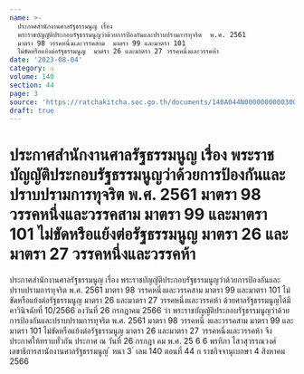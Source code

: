 ```yaml
---
name: >-
  ประกาศสำนักงานศาลรัฐธรรมนูญ เรื่อง
  พระราชบัญญัติประกอบรัฐธรรมนูญว่าด้วยการป้องกันและปราบปรามการทุจริต  พ.ศ. 2561
  มาตรา 98 วรรคหนึ่งและวรรคสาม  มาตรา 99 และมาตรา 101
  ไม่ขัดหรือแย้งต่อรัฐธรรมนูญ  มาตรา 26 และมาตรา 27 วรรคหนึ่งและวรรคห้า
date: '2023-08-04'
category: ก
volume: 140
section: 44
page: 3
source: 'https://ratchakitcha.soc.go.th/documents/140A044N0000000000300.pdf'
draft: true
---
```


# ประกาศสำนักงานศาลรัฐธรรมนูญ เรื่อง พระราชบัญญัติประกอบรัฐธรรมนูญว่าด้วยการป้องกันและปราบปรามการทุจริต  พ.ศ. 2561 มาตรา 98 วรรคหนึ่งและวรรคสาม  มาตรา 99 และมาตรา 101 ไม่ขัดหรือแย้งต่อรัฐธรรมนูญ  มาตรา 26 และมาตรา 27 วรรคหนึ่งและวรรคห้า

ประกาศสำนักงานศาลรัฐธรรมนูญ เรื่อง พระราชบัญญัติประกอบรัฐธรรมนูญว่าด้วยการป้องกันและปราบปรามการทุจริต พ.ศ. 2561 มาตรา 98 วรรคหนึ่งและวรรคสาม มาตรา 99 และมาตรา 101 ไม่ขัดหรือแย้งต่อรัฐธรรมนูญ มาตรา 26 และมาตรา 27 วรรคหนึ่งและวรรคห้า ด้วยศาลรัฐธรรมนูญได้มีคาวินิจฉัยที่ 10/2566 ลงวันที่ 26 กรกฎาคม 2566 ว่า พระราชบัญญัติประกอบรัฐธรรมนูญว่าด้วยการป้องกันและปราบปรามการทุจริต พ.ศ. 2561 มาตรา 98 วรรคหนึ่ งและวรรคสาม มาตรา 99 และมาตรา 101 ไม่ขัดหรือแย้งต่อรัฐธรรมนูญ มาตรา 26 และมาตรา 27 วรรคหนึ่งและวรรคห้า จึงประกาศให้ทราบทั่วกัน ประกาศ ณ วันที่ 26 กรกฎา คม พ.ศ. 25 6 6 พรทิภา ไสวสุวรรณวงศ์ เลขาธิการสานักงานศาลรัฐธรรมนูญ ้ หนา 3 ่ เลม 140 ตอนที่ 44 ก ราชกิจจานุเบกษา 4 สิงหาคม 2566

